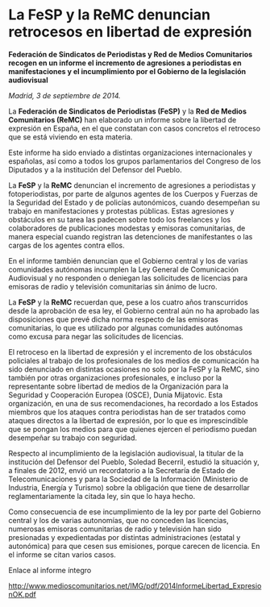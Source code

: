 # La FeSP y la ReMC denuncian retrocesos en libertad de expresión

**Federación de Sindicatos de Periodistas y Red de Medios Comunitarios recogen en un informe el incremento de agresiones a periodistas en manifestaciones y el incumplimiento por el Gobierno de la legislación audiovisual**

*Madrid, 3 de septiembre de 2014.*

La **Federación de Sindicatos de Periodistas (FeSP)** y la **Red de Medios Comunitarios (ReMC)** han elaborado un informe sobre la libertad de expresión en España, en el que constatan con casos concretos el retroceso que se está viviendo en esta materia.

Este informe ha sido enviado a distintas organizaciones internacionales y españolas, así como a todos los grupos parlamentarios del Congreso de los Diputados y a la institución del Defensor del Pueblo.

La **FeSP** y la **ReMC** denuncian el incremento de agresiones a periodistas y fotoperiodistas, por parte de algunos agentes de los Cuerpos y Fuerzas de la Seguridad del Estado y de policías autonómicos, cuando desempeñan su trabajo en manifestaciones y protestas públicas. Estas agresiones y obstáculos en su tarea las padecen sobre todo los freelances y los colaboradores de publicaciones modestas y emisoras comunitarias, de manera especial cuando registran las detenciones de manifestantes o las cargas de los agentes contra ellos.

En el informe también denuncian que el Gobierno central y los de varias comunidades autónomas incumplen la Ley General de Comunicación Audiovisual y no responden o deniegan las solicitudes de licencias para emisoras de radio y televisión comunitarias sin ánimo de lucro.

La **FeSP** y la **ReMC** recuerdan que, pese a los cuatro años transcurridos desde la aprobación de esa ley, el Gobierno central aún no ha aprobado las disposiciones que prevé dicha norma respecto de las emisoras comunitarias, lo que es utilizado por algunas comunidades autónomas como excusa para negar las solicitudes de licencias.

El retroceso en la libertad de expresión y el incremento de los obstáculos policiales al trabajo de los profesionales de los medios de comunicación ha sido denunciado en distintas ocasiones no solo por la FeSP y la ReMC, sino también por otras organizaciones profesionales, e incluso por la representante sobre libertad de medios de la Organización para la Seguridad y Cooperación Europea (OSCE), Dunia Mijatovic. Esta organización, en una de sus recomendaciones, ha recordado a los Estados miembros que los ataques contra periodistas han de ser tratados como ataques directos a la libertad de expresión, por lo que es imprescindible que se pongan los medios para que quienes ejercen el periodismo puedan desempeñar su trabajo con seguridad. 

Respecto al incumplimiento de la legislación audiovisual, la titular de la institución del Defensor del Pueblo, Soledad Becerril, estudió la situación y, a finales de 2012, envió un recordatorio a la Secretaría de Estado de Telecomunicaciones y para la Sociedad de la Información (Ministerio de Industria, Energía y Turismo) sobre la obligación que tiene de desarrollar reglamentariamente la citada ley, sin que lo haya hecho.

Como consecuencia de ese incumplimiento de la ley por parte del Gobierno central y los de varias autonomías, que no conceden las licencias, numerosas emisoras comunitarias de radio y televisión han sido presionadas y expedientadas por distintas administraciones (estatal y autonómica) para que cesen sus emisiones, porque carecen de licencia. En el informe se citan varios casos.

Enlace al informe íntegro

http://www.medioscomunitarios.net/IMG/pdf/2014InformeLibertad_ExpresionOK.pdf
